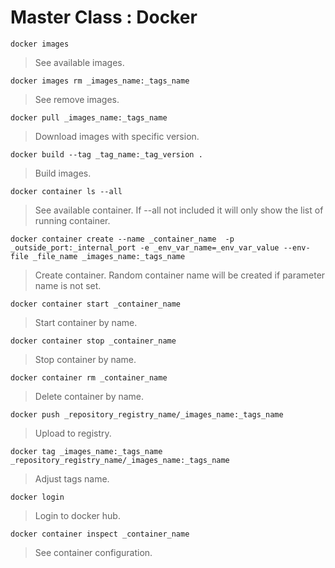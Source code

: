 # Master Class : Docker

```
docker images
```

> See available images.

```
docker images rm _images_name:_tags_name
```

> See remove images.

```
docker pull _images_name:_tags_name
```

> Download images with specific version.

```
docker build --tag _tag_name:_tag_version .
```

> Build images.

```
docker container ls --all
```

> See available container. If --all not included it will only show the list of running container.

```
docker container create --name _container_name  -p _outside_port:_internal_port -e _env_var_name=_env_var_value --env-file _file_name _images_name:_tags_name
```

> Create container. Random container name will be created if parameter name is not set.

```
docker container start _container_name
```

> Start container by name.

```
docker container stop _container_name
```

> Stop container by name.

```
docker container rm _container_name
```

> Delete container by name.

```
docker push _repository_registry_name/_images_name:_tags_name
```

> Upload to registry.

```
docker tag _images_name:_tags_name _repository_registry_name/_images_name:_tags_name
```

> Adjust tags name.

```
docker login
```

> Login to docker hub.

```
docker container inspect _container_name
```

> See container configuration.
